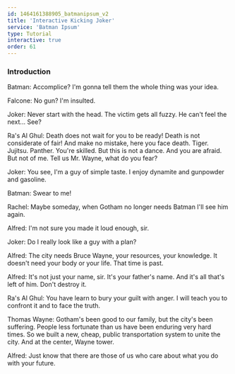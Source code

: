 ```yaml
---
id: 1464161388905_batmanipsum_v2
title: 'Interactive Kicking Joker'
service: 'Batman Ipsum'
type: Tutorial
interactive: true
order: 61
---
```


### Introduction

Batman: Accomplice? I'm gonna tell them the whole thing was your idea.

Falcone: No gun? I'm insulted.

Joker: Never start with the head. The victim gets all fuzzy. He can't feel the next... See?

Ra's Al Ghul: Death does not wait for you to be ready! Death is not considerate of fair! And make no mistake, here you face death. Tiger. Jujitsu. Panther. You're skilled. But this is not a dance. And you are afraid. But not of me. Tell us Mr. Wayne, what do you fear?

Joker: You see, I'm a guy of simple taste. I enjoy dynamite and gunpowder and gasoline.

Batman: Swear to me!

Rachel: Maybe someday, when Gotham no longer needs Batman I'll see him again.

Alfred: I'm not sure you made it loud enough, sir.

Joker: Do I really look like a guy with a plan?

Alfred: The city needs Bruce Wayne, your resources, your knowledge. It doesn't need your body or your life. That time is past.

Alfred: It's not just your name, sir. It's your father's name. And it's all that's left of him. Don't destroy it.

Ra's Al Ghul: You have learn to bury your guilt with anger. I will teach you to confront it and to face the truth.

Thomas Wayne: Gotham's been good to our family, but the city's been suffering. People less fortunate than us have been enduring very hard times. So we built a new, cheap, public transportation system to unite the city. And at the center, Wayne tower.

Alfred: Just know that there are those of us who care about what you do with your future.